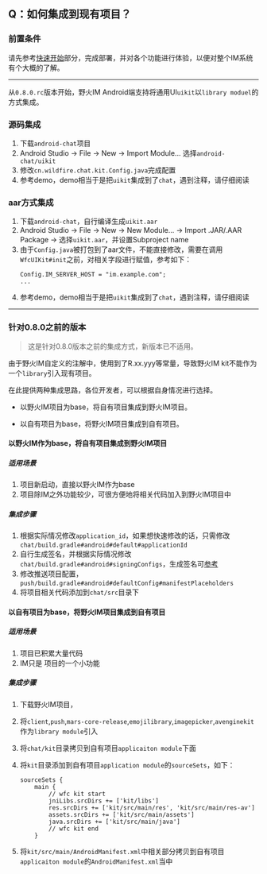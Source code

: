 ## Q：如何集成到现有项目？

### 前置条件
请先参考[快速开始](../../quick_start/README.md)部分，完成部署，并对各个功能进行体验，以便对整个IM系统有个大概的了解。

-------

从```0.8.0.rc```版本开始，野火IM Android端支持将通用UI```uikit```以```library moduel```的方式集成。

### 源码集成

1. 下载```android-chat```项目
2. Android Studio -> File -> New -> Import Module... 选择```android-chat/uikit```
3. 修改```cn.wildfire.chat.kit.Config.java```完成配置
4. 参考demo，demo相当于是把```uikit```集成到了```chat```，遇到注释，请仔细阅读

### aar方式集成

1. 下载```android-chat```，自行编译生成```uikit.aar```
2. Android Studio -> File -> New -> New Module... -> Import .JAR/.AAR Package -> 选择```uikit.aar```，并设置Subproject name
3. 由于```Config.java```被打包到了aar文件，不能直接修改，需要在调用```WfcUIKit#init```之前，对相关字段进行赋值，参考如下：
   ```
   Config.IM_SERVER_HOST = "im.example.com";
   ...
   ```
4. 参考demo，demo相当于是把```uikit```集成到了```chat```，遇到注释，请仔细阅读

----------

### 针对0.8.0之前的版本
> 这是针对0.8.0版本之前的集成方式，新版本已不适用。

由于野火IM自定义的注解中，使用到了R.xx.yyy等常量，导致野火IM kit不能作为一个```library```引入现有项目。

在此提供两种集成思路，各位开发者，可以根据自身情况进行选择。

* 以野火IM项目为base，将自有项目集成到野火IM项目。

* 以自有项目为base，将野火IM项目集成到自有项目。


#### 以野火IM作为base，将自有项目集成到野火IM项目

##### 适用场景

1. 项目新启动，直接以野火IM作为base
2. 项目除IM之外功能较少，可很方便地将相关代码加入到野火IM项目中

##### 集成步骤

1. 根据实际情况修改```application_id```，如果想快速修改的话，只需修改```chat/build.gradle#android#default#applicationId```
2. 自行生成签名，并根据实际情况修改```chat/build.gradle#android#signingConfigs```，生成签名可[参考](https://www.jianshu.com/p/c419e54e7492)
3. 修改推送项目配置，```push/build.gradle#android#defaultConfig#manifestPlaceholders```
4. 将项目相关代码添加到```chat/src```目录下



#### 以自有项目为base，将野火IM项目集成到自有项目

##### 适用场景

1. 项目已积累大量代码
2. IM只是 项目的一个小功能

##### 集成步骤

1. 下载野火IM项目，

2. 将```client```,```push```,```mars-core-release```,```emojilibrary```,```imagepicker```,```avenginekit```作为```library module```引入

3. 将```chat/kit```目录拷贝到自有项目```applicaiton module```下面

4. 将```kit```目录添加到自有项目```application module```的```sourceSets```，如下：

   ```
   sourceSets {
       main {
           // wfc kit start
           jniLibs.srcDirs += ['kit/libs']
           res.srcDirs += ['kit/src/main/res', 'kit/src/main/res-av']
           assets.srcDirs += ['kit/src/main/assets']
           java.srcDirs += ['kit/src/main/java']
           // wfc kit end
       }
   ```

5. 将```kit/src/main/AndroidManifest.xml```中相关部分拷贝到自有项目```applicaiton module```的```AndroidManifest.xml```当中

